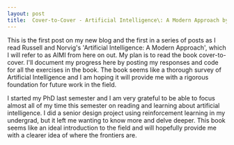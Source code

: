 ```yaml
---
layout: post
title:  Cover-to-Cover - Artificial Intelligence\: A Modern Approach by Stuart Russell and Peter Norvig
---
```


This is the first post on my new blog and the first in a series of posts as I read Russell and Norvig's 'Artificial Intelligence: A Modern Approach', which I will refer to as AIMI from here on out. My plan is to read the book cover-to-cover. I'll document my progress here by posting my responses and code for all the exercises in the book. The book seems like a thorough survey of Artificial Intelligence and I am hoping it will provide me with a rigorous foundation for future work in the field.

I started my PhD last semester and I am very grateful to be able to focus almost all of my time this semester on reading and learning about artificial intelligence. I did a senior design project using reinforcement learning in my undergrad, but it left me wanting to know more and delve deeper. This book seems like an ideal introduction to the field and will hopefully provide me with a clearer idea of where the frontiers are.


